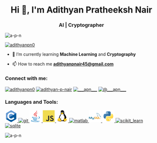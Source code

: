 <h1 align="center">Hi 👋, I'm Adithyan Pratheeksh Nair</h1>
<h3 align="center">AI | Cryptographer</h3>

<p align="left"> <img src="https://komarev.com/ghpvc/?username=a-p-n&label=Profile%20views&color=0e75b6&style=flat" alt="a-p-n" /> </p>

<!-- <p align="left"> <a href="https://github.com/ryo-ma/github-profile-trophy"><img src="https://github-profile-trophy.vercel.app/?username=a-p-n" alt="a-p-n" /></a> </p> -->

<p align="left"> <a href="https://twitter.com/adithyanpn0" target="blank"><img src="https://img.shields.io/twitter/follow/adithyanpn0?logo=twitter&style=for-the-badge" alt="adithyanpn0" /></a> </p>

- 🌱 I’m currently learning **Machine Learning** and **Cryptography**

- 📫 How to reach me **adithyanpnair45@gmail.com**

<h3 align="left">Connect with me:</h3>
<p align="left">
<a href="https://twitter.com/adithyanpn0" target="blank"><img align="center" src="https://raw.githubusercontent.com/rahuldkjain/github-profile-readme-generator/master/src/images/icons/Social/twitter.svg" alt="adithyanpn0" height="30" width="40" /></a>
<a href="https://linkedin.com/in/adithyan-p-nair" target="blank"><img align="center" src="https://raw.githubusercontent.com/rahuldkjain/github-profile-readme-generator/master/src/images/icons/Social/linked-in-alt.svg" alt="adithyan-p-nair" height="30" width="40" /></a>
<a href="https://instagram.com/______apn______" target="blank"><img align="center" src="https://raw.githubusercontent.com/rahuldkjain/github-profile-readme-generator/master/src/images/icons/Social/instagram.svg" alt="___apn___" height="30" width="40" /></a>
<a href="https://medium.com/@adithyanpnair45" target="blank"><img align="center" src="https://raw.githubusercontent.com/rahuldkjain/github-profile-readme-generator/master/src/images/icons/Social/medium.svg" alt="@___apn___" height="30" width="40" /></a>
</p>

<h3 align="left">Languages and Tools:</h3>
<p align="left"> <a href="https://www.cprogramming.com/" target="_blank" rel="noreferrer"> <img src="https://raw.githubusercontent.com/devicons/devicon/master/icons/c/c-original.svg" alt="c" width="40" height="40"/> </a> <a href="https://git-scm.com/" target="_blank" rel="noreferrer"> <img src="https://www.vectorlogo.zone/logos/git-scm/git-scm-icon.svg" alt="git" width="40" height="40"/> </a> <a href="https://www.java.com" target="_blank" rel="noreferrer"> <img src="https://raw.githubusercontent.com/devicons/devicon/master/icons/java/java-original.svg" alt="java" width="40" height="40"/> </a> <a href="https://developer.mozilla.org/en-US/docs/Web/JavaScript" target="_blank" rel="noreferrer"> <img src="https://raw.githubusercontent.com/devicons/devicon/master/icons/javascript/javascript-original.svg" alt="javascript" width="40" height="40"/> </a> <a href="https://www.linux.org/" target="_blank" rel="noreferrer"> <img src="https://raw.githubusercontent.com/devicons/devicon/master/icons/linux/linux-original.svg" alt="linux" width="40" height="40"/> </a> <a href="https://www.mathworks.com/" target="_blank" rel="noreferrer"> <img src="https://upload.wikimedia.org/wikipedia/commons/2/21/Matlab_Logo.png" alt="matlab" width="40" height="40"/> </a> <a href="https://www.mysql.com/" target="_blank" rel="noreferrer"> <img src="https://raw.githubusercontent.com/devicons/devicon/master/icons/mysql/mysql-original-wordmark.svg" alt="mysql" width="40" height="40"/> </a> <a href="https://www.python.org" target="_blank" rel="noreferrer"> <img src="https://raw.githubusercontent.com/devicons/devicon/master/icons/python/python-original.svg" alt="python" width="40" height="40"/> </a> <a href="https://scikit-learn.org/" target="_blank" rel="noreferrer"> <img src="https://upload.wikimedia.org/wikipedia/commons/0/05/Scikit_learn_logo_small.svg" alt="scikit_learn" width="40" height="40"/> </a> <a href="https://www.sqlite.org/" target="_blank" rel="noreferrer"> <img src="https://www.vectorlogo.zone/logos/sqlite/sqlite-icon.svg" alt="sqlite" width="40" height="40"/> </a> </p>

<!--<p><img align="left" src="https://github-readme-stats.vercel.app/api/top-langs?username=a-p-n&show_icons=true&locale=en&layout=compact" alt="a-p-n" /></p> -->

<!-- <p>&nbsp;<img align="center" src="https://github-readme-stats.vercel.app/api?username=a-p-n&show_icons=true&locale=en" alt="a-p-n" /></p> -->

<p><img align="center" src="https://github-readme-streak-stats.herokuapp.com/?user=a-p-n&" alt="a-p-n" /></p>
